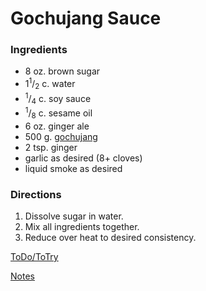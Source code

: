 # Gochujang Sauce

### Ingredients
 
 * 8 oz. brown sugar
 * 1<sup>1</sup>/<sub>2</sub> c. water
 * <sup>1</sup>/<sub>4</sub> c. soy sauce
 * <sup>1</sup>/<sub>8</sub> c. sesame oil
 * 6 oz. ginger ale
 * 500 g. [gochujang](http://www.amazon.com/Chung-Jung-One-500g-Gochujang/dp/B002WTE0MQ)
 * 2 tsp. ginger
 * garlic as desired (8+ cloves)
 * liquid smoke as desired

### Directions

 1. Dissolve sugar in water.
 2. Mix all ingredients together.
 3. Reduce over heat to desired consistency.

[ToDo/ToTry](TODO.md)

[Notes](NOTES.md)
